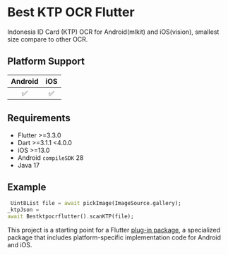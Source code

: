 # Best KTP OCR Flutter

Indonesia ID Card (KTP) OCR for Android(mlkit) and iOS(vision), smallest size compare to other OCR.

## Platform Support

| Android |  iOS  | 
| :-----: | :---: | 
|   ✅   |   ✅   |   


## Requirements

- Flutter >=3.3.0
- Dart >=3.1.1 <4.0.0
- iOS >=13.0
- Android `compileSDK` 28
- Java 17

## Example
<?code-excerpt "readme_excerpts.dart (Example)"?>
```dart
 Uint8List file = await pickImage(ImageSource.gallery);
_ktpJson =
await Bestktpocrflutter().scanKTP(file);
```

This project is a starting point for a Flutter
[plug-in package](https://pub.dev/packages/best_ktp_ocr_flutter),
a specialized package that includes platform-specific implementation code for
Android and iOS.

